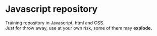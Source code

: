 # Javascript repository
Training repository in Javascript, html and CSS.\
Just for throw away, use at your own risk, some of them may **explode.**
